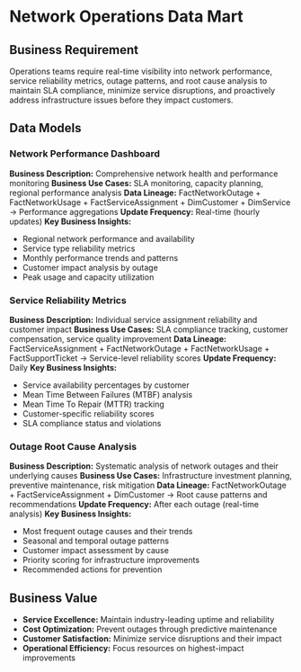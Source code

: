 # Network Operations Data Mart

## Business Requirement
Operations teams require real-time visibility into network performance, service reliability metrics, outage patterns, and root cause analysis to maintain SLA compliance, minimize service disruptions, and proactively address infrastructure issues before they impact customers.

## Data Models

### Network Performance Dashboard
**Business Description:** Comprehensive network health and performance monitoring
**Business Use Cases:** SLA monitoring, capacity planning, regional performance analysis
**Data Lineage:** FactNetworkOutage + FactNetworkUsage + FactServiceAssignment + DimCustomer + DimService → Performance aggregations
**Update Frequency:** Real-time (hourly updates)
**Key Business Insights:**
- Regional network performance and availability
- Service type reliability metrics
- Monthly performance trends and patterns
- Customer impact analysis by outage
- Peak usage and capacity utilization

### Service Reliability Metrics
**Business Description:** Individual service assignment reliability and customer impact
**Business Use Cases:** SLA compliance tracking, customer compensation, service quality improvement
**Data Lineage:** FactServiceAssignment + FactNetworkOutage + FactNetworkUsage + FactSupportTicket → Service-level reliability scores
**Update Frequency:** Daily
**Key Business Insights:**
- Service availability percentages by customer
- Mean Time Between Failures (MTBF) analysis
- Mean Time To Repair (MTTR) tracking
- Customer-specific reliability scores
- SLA compliance status and violations

### Outage Root Cause Analysis
**Business Description:** Systematic analysis of network outages and their underlying causes
**Business Use Cases:** Infrastructure investment planning, preventive maintenance, risk mitigation
**Data Lineage:** FactNetworkOutage + FactServiceAssignment + DimCustomer → Root cause patterns and recommendations
**Update Frequency:** After each outage (real-time analysis)
**Key Business Insights:**
- Most frequent outage causes and their trends
- Seasonal and temporal outage patterns
- Customer impact assessment by cause
- Priority scoring for infrastructure improvements
- Recommended actions for prevention

## Business Value
- **Service Excellence:** Maintain industry-leading uptime and reliability
- **Cost Optimization:** Prevent outages through predictive maintenance
- **Customer Satisfaction:** Minimize service disruptions and their impact
- **Operational Efficiency:** Focus resources on highest-impact improvements